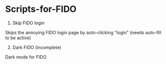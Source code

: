 # Scripts-for-FIDO
1. Skip FIDO login

Skips the annoying FIDO login page by auto-clicking "login" (needs auto-fill to be active)

2. Dark FIDO (incomplete)

Dark mode for FIDO
